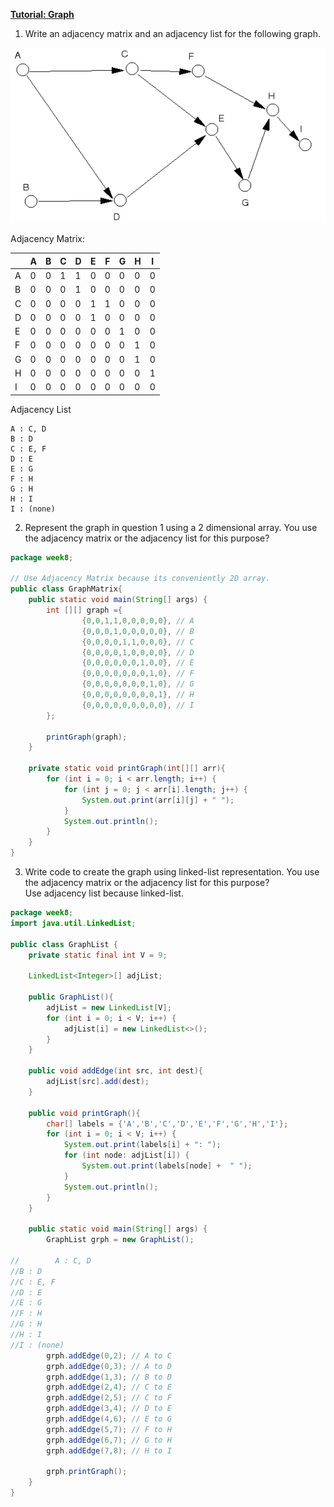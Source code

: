 **<ins>Tutorial: Graph</ins>**

1. Write an adjacency matrix and an adjacency list for the following graph.

![pic_Q1](T7_Q1.png)

Adjacency Matrix:

|   | A | B | C | D | E | F | G | H | I |
|---|---|---|---|---|---|---|---|---|---|
| A | 0 | 0 | 1 | 1 | 0 | 0 | 0 | 0 | 0 |
| B | 0 | 0 | 0 | 1 | 0 | 0 | 0 | 0 | 0 |
| C | 0 | 0 | 0 | 0 | 1 | 1 | 0 | 0 | 0 |
| D | 0 | 0 | 0 | 0 | 1 | 0 | 0 | 0 | 0 |
| E | 0 | 0 | 0 | 0 | 0 | 0 | 1 | 0 | 0 |
| F | 0 | 0 | 0 | 0 | 0 | 0 | 0 | 1 | 0 |
| G | 0 | 0 | 0 | 0 | 0 | 0 | 0 | 1 | 0 |
| H | 0 | 0 | 0 | 0 | 0 | 0 | 0 | 0 | 1 |
| I | 0 | 0 | 0 | 0 | 0 | 0 | 0 | 0 | 0 |


Adjacency List
```text
A : C, D
B : D
C : E, F
D : E
E : G
F : H
G : H
H : I
I : (none)
```

2. Represent the graph in question 1 using a 2 dimensional array. You use the adjacency matrix or the adjacency list for this purpose?
```java
package week8;

// Use Adjacency Matrix because its conveniently 2D array.
public class GraphMatrix{
    public static void main(String[] args) {
        int [][] graph ={
                {0,0,1,1,0,0,0,0,0}, // A
                {0,0,0,1,0,0,0,0,0}, // B
                {0,0,0,0,1,1,0,0,0}, // C
                {0,0,0,0,1,0,0,0,0}, // D
                {0,0,0,0,0,0,1,0,0}, // E
                {0,0,0,0,0,0,0,1,0}, // F
                {0,0,0,0,0,0,0,1,0}, // G
                {0,0,0,0,0,0,0,0,1}, // H
                {0,0,0,0,0,0,0,0,0}, // I
        };

        printGraph(graph);
    }

    private static void printGraph(int[][] arr){
        for (int i = 0; i < arr.length; i++) {
            for (int j = 0; j < arr[i].length; j++) {
                System.out.print(arr[i][j] + " ");
            }
            System.out.println();
        }
    }
}
```

3. Write code to create the graph using linked-list representation. You use the adjacency matrix or the adjacency list for this purpose?<br>
Use adjacency list because linked-list.

```java
package week8;
import java.util.LinkedList;

public class GraphList {
    private static final int V = 9;

    LinkedList<Integer>[] adjList;

    public GraphList(){
        adjList = new LinkedList[V];
        for (int i = 0; i < V; i++) {
            adjList[i] = new LinkedList<>();
        }
    }

    public void addEdge(int src, int dest){
        adjList[src].add(dest);
    }

    public void printGraph(){
        char[] labels = {'A','B','C','D','E','F','G','H','I'};
        for (int i = 0; i < V; i++) {
            System.out.print(labels[i] + ": ");
            for (int node: adjList[i]) {
                System.out.print(labels[node] +  " ");
            }
            System.out.println();
        }
    }

    public static void main(String[] args) {
        GraphList grph = new GraphList();

//        A : C, D
//B : D
//C : E, F
//D : E
//E : G
//F : H
//G : H
//H : I
//I : (none)
        grph.addEdge(0,2); // A to C
        grph.addEdge(0,3); // A to D
        grph.addEdge(1,3); // B to D
        grph.addEdge(2,4); // C to E
        grph.addEdge(2,5); // C to F
        grph.addEdge(3,4); // D to E
        grph.addEdge(4,6); // E to G
        grph.addEdge(5,7); // F to H
        grph.addEdge(6,7); // G to H
        grph.addEdge(7,8); // H to I

        grph.printGraph();
    }
}
```